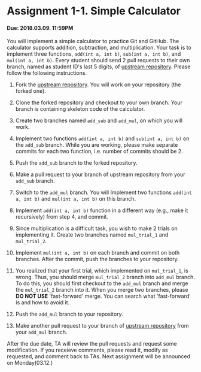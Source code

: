 # Assignment 1-1. Simple Calculator

#### Due: 2018.03.09. 11:59PM
You will implement a simple calculator to practice Git and GitHub.
The calculator supports addition, subtraction, and multiplication.
Your task is to implement three functions, `add(int a, int b)`, `sub(int a, int b)`, and `mul(int a, int b)`.
Every student should send 2 pull requests to their own branch, named as student ID's last 5 digits, of [upstream repository](https://github.com/snu-sf-class/SWPP2018_Git_Assignment).
Please follow the following instructions.

1. Fork the [upstream repository](https://github.com/snu-sf-class/SWPP2018_Git_Assignment).
You will work on your repository (the forked one).
2. Clone the forked repository and checkout to your own branch.
Your branch is containing skeleton code of the calculator.
3. Create two branches named `add_sub` and `add_mul`, on which you will work.
4. Implement two functions `add(int a, int b)` and `sub(int a, int b)` on the `add_sub` branch.
While you are working, please make separate commits for each two function, i.e. number of commits should be 2.
5. Push the `add_sub` branch to the forked repository.
6. Make a pull request to your branch of upstream repository from your `add_sub` branch.

7. Switch to the `add_mul` branch.
You will Implement two functions `add(int a, int b)` and `mul(int a, int b)` on this branch.
8. Implement `add(int a, int b)` function in a different way (e.g., make it recursively) from step 4, and commit.
9. Since multiplication is a difficult task, you wish to make 2 trials on implementing it.
Create two branches named `mul_trial_1` and `mul_trial_2`.
10. Implement `mul(int a, int b)` on each branch and commit on both branches.
After the commit, push the branches to your repository.
11. You realized that your first trial, which implemented on `mul_trial_1`, is wrong.
Thus, you should merge `mul_trial_2` branch into `add_mul` branch.
To do this, you should first checkout to the `add_mul` branch and merge the `mul_trial_2` branch into it.
When you merge two branches, please **DO NOT USE** 'fast-forward' merge.
You can search what 'fast-forward' is and how to avoid it.
12. Push the `add_mul` branch to your repository.
13. Make another pull request to your branch of
[upstream repository](https://github.com/snu-sf-class/SWPP2018_Git_Assignment) from your `add_mul` branch.

After the due date, TA will review the pull requests and request some modification.
If you receieve comments, please read it, modify as requested, and comment back to TAs.
Next assignment will be announced on Monday(03.12.)

